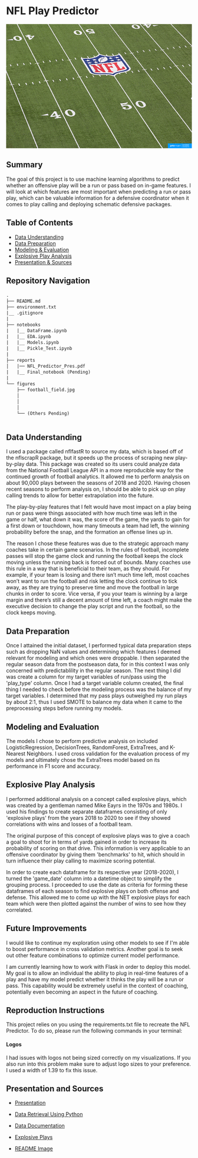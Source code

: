 # NFL Play Predictor

![alt text](/figures/football_field.jpg)

## Summary
The goal of this project is to use machine learning algorithms to predict whether an offensive play will be a run or pass based on in-game features. I will look at which features are most important when predicting a run or pass play, which can be valuable information for a defensive coordinator when it comes to play calling and deploying schematic defensive packages.

## Table of Contents

<!--ts-->
 * [Data Understanding](https://github.com/JJHick95/NFL-Play-Predictor#Data-Understanding)
 * [Data Preparation](https://github.com/JJHick95/NFL-Play-Predictor#Data-Preparation)
 * [Modeling & Evaluation](https://github.com/JJHick95/NFL-Play-Predictor#Modeling-and-Evaluation)
 * [Explosive Play Analysis](https://github.com/JJHick95/NFL-Play-Predictor#Explosive-Play-Analysis)
 * [Presentation & Sources](https://github.com/JJHick95/NFL-Play-Predictor#Presentation-and-Sources)
<!--te-->

## Repository Navigation

```
.
├── README.md
├── environment.txt
|__ .gitignore
|
├── notebooks
|   |__ DataFrame.ipynb
|   |__ EDA.ipynb
|   |__ Models.ipynb
|   |__ Pickle_Test.ipynb
|
├── reports
│   |── NFL_Predictor_Pres.pdf
|   |__ Final_notebook (Pending)
|   
└── figures
    ├── football_field.jpg
    │ 
    │
    │  
    └── (Others Pending)
    

```

## Data Understanding
I used a package called nflfastR to source my data, which is based off of the nflscrapR package, but it speeds up the process of scraping new play-by-play data. This package was created so its users could analyze data from the National Football League API in a more reproducible way for the continued growth of football analytics. It allowed me to perform analysis on about 90,000 plays between the seasons of 2018 and 2020. Having chosen recent seasons to perform analysis on, I should be able to pick up on play calling trends to allow for better extrapolation into the future.

The play-by-play features that I felt would have most impact on a play being run or pass were things associated with how much time was left in the game or half, what down it was, the score of the game, the yards to gain for a first down or touchdown, how many timeouts a team had left, the winning probability before the snap, and the formation an offense lines up in.

The reason I chose these features was due to the strategic approach many coaches take in certain game scenarios. In the rules of football, incomplete passes will stop the game clock and running the football keeps the clock moving unless the running back is forced out of bounds. Many coaches use this rule in a way that is beneficial to their team, as they should. For example, if your team is losing and there isn’t much time left, most coaches won’t want to run the football and risk letting the clock continue to tick away, as they are trying to preserve time and move the football in large chunks in order to score. Vice versa, if you your team is winning by a large margin and there’s still a decent amount of time left, a coach might make the executive decision to change the play script and run the football, so the clock keeps moving.

## Data Preparation
Once I attained the initial dataset, I performed typical data preparation steps such as dropping NaN values and determining which features I deemed relevant for modeling and which ones were droppable. I then separated the regular season data from the postseason data, for in this context I was only concerned with predictablility in the regular season. The next thing I did was create a column for my target variables of run/pass using the 'play_type' column. Once I had a target variable column created, the final thing I needed to check before the modeling process was the balance of my target variables. I determined that my pass plays outweighed my run plays by about 2:1, thus I used SMOTE to balance my data when it came to the preprocessing steps before running my models.

## Modeling and Evaluation
The models I chose to perform predictive analysis on included LogisticRegression, DecisionTrees, RandomForest, ExtraTrees, and K-Nearest Neighbors. I used cross validation for the evaluation process of my models and ultimately chose the ExtraTrees model based on its performance in F1 score and accuracy.

## Explosive Play Analysis
I performed additional analysis on a concept called explosive plays, which was created by a gentleman named Mike Eayrs in the 1970s and 1980s. I used his findings to create separate dataframes consisting of only 'explosive plays' from the years 2018 to 2020 to see if they showed correlations with wins and losses of a football team.

The original purpose of this concept of explosive plays was to give a coach a goal to shoot for in terms of yards gained in order to increase its probability of scoring on that drive. This information is very applicable to an offensive coordinator by giving them 'benchmarks' to hit, which should in turn influence their play calling to maximize scoring potential.

In order to create each dataframe for its respective year (2018-2020), I turned the 'game_date' column into a datetime object to simplify the grouping process. I proceeded to use the date as criteria for forming these dataframes of each season to find explosive plays on both offense and defense. This allowed me to come up with the NET explosive plays for each team which were then plotted against the number of wins to see how they correlated.

## Future Improvements
I would like to continue my exploration using other models to see if I'm able to boost performance in cross validation metrics. Another goal is to seek out other feature combinations to optimize current model performance.

I am currently learning how to work with Flask in order to deploy this model. My goal is to allow an individual the ability to plug in real-time features of a play and have my model predict whether it thinks the play will be a run or pass. This capability would be extremely useful in the context of coaching, potentially even becoming an aspect in the future of coaching.

## Reproduction Instructions
This project relies on you using the requirements.txt file to recreate the NFL Predictor. To do so, please run the following commands in your terminal:

#### Logos
I had issues with logos not being sized correctly on my visualizations. If you also run into this problem make sure to adjust logo sizes to your preference. I used a width of 1.39 to fix this issue.

## Presentation and Sources
 * [Presentation](/reports/NFL_Predictor_Pres.pdf)
 
 * [Data Retrieval Using Python](https://gist.github.com/Deryck97/dff8d33e9f841568201a2a0d5519ac5e)
 * [Data Documentation](https://www.rdocumentation.org/packages/nflscrapR/versions/1.8.1/topics/scrape_json_play_by_play)
 * [Explosive Plays](https://thepowersweep.com/blog/how-explosive-plays-affect-the-packers-aaron-rodgers)
 
 * [README Image](https://www.google.com/url?sa=i&url=https%3A%2F%2Ftimclayton.photoshelter.com%2Fimage%2FI0000._zO6_SzdaA&psig=AOvVaw03X-RmgL2oQkZI6t_zc1-I&ust=1606322270096000&source=images&cd=vfe&ved=0CAIQjRxqFwoTCJDrs_jOm-0CFQAAAAAdAAAAABAO)
 
